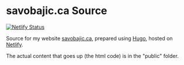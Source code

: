 # savobajic.ca Source
[![Netlify Status](https://api.netlify.com/api/v1/badges/48396084-8105-4857-b1bc-8cf22a67c94f/deploy-status)](https://app.netlify.com/sites/savobajic/deploys)

Source for my website [savobajic.ca](https://savobajic.ca/), prepared using [Hugo](https://gohugo.io/), hosted on [Netlify](https://www.netlify.com/).

The actual content that goes up (the html code) is in the "public" folder.
